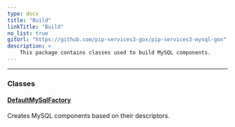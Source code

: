 ```yaml
---
type: docs
title: "Build"
linkTitle: "Build"
no_list: true
gitUrl: "https://github.com/pip-services3-gox/pip-services3-mysql-gox"
description: >
    This package contains classes used to build MySQL components.
---
```

---
<div class="module-body"> 

### Classes

#### [DefaultMySqlFactory](default_mysql_factory)
Creates MySQL components based on their descriptors.


</div>

